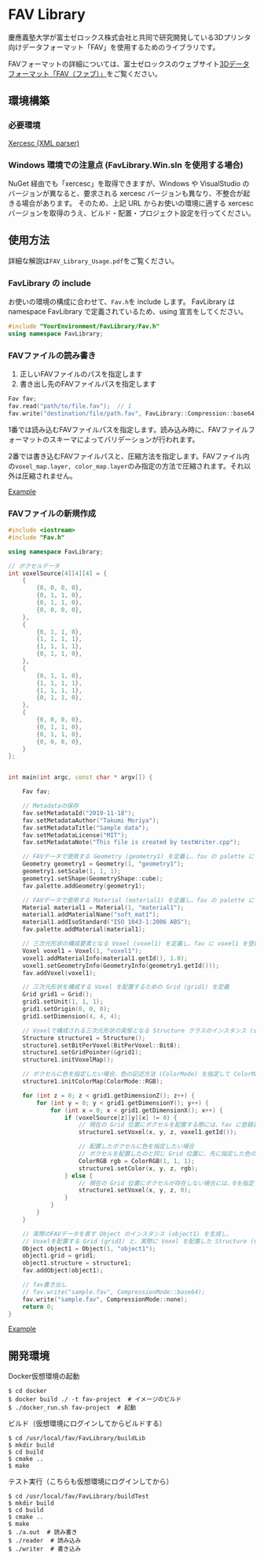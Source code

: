 # FAV Library

慶應義塾大学が富士ゼロックス株式会社と共同で研究開発している3Dプリンタ向けデータフォーマット「FAV」を使用するためのライブラリです。

FAVフォーマットの詳細については、富士ゼロックスのウェブサイト[3Dデータフォーマット「FAV（ファブ）」](https://www.fujixerox.co.jp/company/technical/communication/3d/fav.html)をご覧ください。

## 環境構築

### 必要環境

[Xercesc (XML parser)](https://xerces.apache.org/)

### Windows 環境での注意点 (FavLibrary.Win.sln を使用する場合)

NuGet 経由でも「xercesc」を取得できますが、Windows や VisualStudio のバージョンが異なると、要求される xercesc バージョンも異なり、不整合が起きる場合があります。
そのため、上記 URL からお使いの環境に適する xercesc バージョンを取得のうえ、ビルド・配置・プロジェクト設定を行ってください。

## 使用方法

詳細な解説は`FAV_Library_Usage.pdf`をご覧ください。

### FavLibrary の include

お使いの環境の構成に合わせて、`Fav.h`を include します。
FavLibrary は namespace FavLibrary で定義されているため、using 宣言をしてください。

```cpp
#include "YourEnvironment/FavLibrary/Fav.h"
using namespace FavLibrary;
```

### FAVファイルの読み書き

1. 正しいFAVファイルのパスを指定します
2. 書き出し先のFAVファイルパスを指定します

```cpp
Fav fav;
fav.read("path/to/file.fav");  // 1
fav.write("destination/file/path.fav", FavLibrary::Compression::base64);  // 2
```

1番では読み込むFAVファイルパスを指定します。読み込み時に、FAVファイルフォーマットのスキーマによってバリデーションが行われます。

2番では書き込むFAVファイルパスと、圧縮方法を指定します。FAVファイル内の`voxel_map.layer, color_map.layer`のみ指定の方法で圧縮されます。それ以外は圧縮されません。

[Example](FavLibrary/buildTest/testDLL.cpp)

### FAVファイルの新規作成

```cpp
#include <iostream>
#include "Fav.h"

using namespace FavLibrary;

// ボクセルデータ
int voxelSource[4][4][4] = {
    {
        {0, 0, 0, 0},
        {0, 1, 1, 0},
        {0, 1, 1, 0},
        {0, 0, 0, 0},
    },
    {
        {0, 1, 1, 0},
        {1, 1, 1, 1},
        {1, 1, 1, 1},
        {0, 1, 1, 0},
    },
    {
        {0, 1, 1, 0},
        {1, 1, 1, 1},
        {1, 1, 1, 1},
        {0, 1, 1, 0},
    },
    {
        {0, 0, 0, 0},
        {0, 1, 1, 0},
        {0, 1, 1, 0},
        {0, 0, 0, 0},
    }
};


int main(int argc, const char * argv[]) {

    Fav fav;

    // Metadataの保存
    fav.setMetadataId("2019-11-18");
    fav.setMetadataAuthor("Takumi Moriya");
    fav.setMetadataTitle("Sample data");
    fav.setMetadataLicense("MIT");
    fav.setMetadataNote("This file is created by testWriter.cpp");

    // FAVデータで使用する Geometry (geometry1) を定義し、fav の palette に geometry1 を登録
    Geometry geometry1 = Geometry(1, "geometry1");
    geometry1.setScale(1, 1, 1);
    geometry1.setShape(GeometryShape::cube);
    fav.palette.addGeometry(geometry1);

    // FAVデータで使用する Material (material1) を定義し、fav の palette に material1 を登録
    Material material1 = Material(1, "material1");
    material1.addMaterialName("soft_mat1");
    material1.addIsoStandard("ISO 1043-1:2006 ABS");
    fav.palette.addMaterial(material1);

    // 三次元形状の構成要素となる Voxel (voxel1) を定義し、fav に voxel1 を登録
    Voxel voxel1 = Voxel(1, "voxel1");
    voxel1.addMaterialInfo(material1.getId(), 1.0);
    voxel1.setGeometryInfo(GeometryInfo(geometry1.getId()));
    fav.addVoxel(voxel1);

    // 三次元形状を構成する Voxel を配置するための Grid (grid1) を定義
    Grid grid1 = Grid();
    grid1.setUnit(1, 1, 1);
    grid1.setOrigin(0, 0, 0);
    grid1.setDimension(4, 4, 4);

    // Voxelで構成される三次元形状の実態となる Structure クラスのインスタンス (structure1) を生成し、初期化
    Structure structure1 = Structure();
    structure1.setBitPerVoxel(BitPerVoxel::Bit8);
    structure1.setGridPointer(&grid1);
    structure1.initVoxelMap();

    // ボクセルに色を指定したい場合、色の記述方法 (ColorMode) を指定して ColorMap を初期化
    structure1.initColorMap(ColorMode::RGB);

    for (int z = 0; z < grid1.getDimensionZ(); z++) {
        for (int y = 0; y < grid1.getDimensionY(); y++) {
            for (int x = 0; x < grid1.getDimensionX(); x++) {
                if (voxelSource[z][y][x] != 0) {
                    // 現在の Grid 位置にボクセルを配置する際には、fav に登録済みの Voxel の ID を指定
                    structure1.setVoxel(x, y, z, voxel1.getId());

                    // 配置したボクセルに色を指定したい場合
                    // ボクセルを配置したのと同じ Grid 位置に、先に指定した色の記述方法(ColorMode)に従って色を指定
                    ColorRGB rgb = ColorRGB(1, 1, 1);
                    structure1.setColor(x, y, z, rgb);
                } else {
                    // 現在の Grid 位置にボクセルが存在しない場合には、0を指定
                    structure1.setVoxel(x, y, z, 0);
                }
            }
        }
    }

    // 実際のFAVデータを表す Object のインスタンス (object1) を生成し、
    // Voxelを配置する Grid (grid1) と、実際に Voxel を配置した Structure (structure1) を登録
    Object object1 = Object(1, "object1");
    object1.grid = grid1;
    object1.structure = structure1;
    fav.addObject(object1);

    // fav書き出し
    // fav.write("sample.fav", CompressionMode::base64);
    fav.write("sample.fav", CompressionMode::none);
    return 0;
}
```

[Example](FavLibrary/buildTest/testWriter.cpp)

## 開発環境

Docker仮想環境の起動

```shell
$ cd docker
$ docker build ./ -t fav-project  # イメージのビルド
$ ./docker_run.sh fav-project  # 起動
```

ビルド（仮想環境にログインしてからビルドする）

```shell
$ cd /usr/local/fav/FavLibrary/buildLib
$ mkdir build
$ cd build
$ cmake ..
$ make
```

テスト実行（こちらも仮想環境にログインしてから）

```shell
$ cd /usr/local/fav/FavLibrary/buildTest
$ mkdir build
$ cd build
$ cmake ..
$ make
$ ./a.out  # 読み書き
$ ./reader  # 読み込み
$ ./writer  # 書き込み
```
